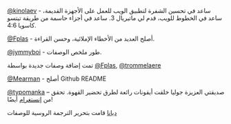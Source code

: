 [@kinolaev](https://github.com/kinolaev) - ساعد في تحسين الشفرة لتطبيق الويب للعمل على الأجهزة القديمة، ساعد في الخطوط للويب، قدم لي ماتيريال 3. ساعد في أجزاء حاسمة من طريقة تيتسو كاسويا 4:6.


[@Fplas](https://github.com/Fplas) - أصلح العديد من الأخطاء الإملائية، وحسن القراءة.

[@jymmyboi](https://github.com/jymmyboi) - طور ملخص الوصفات.

تمت إضافة وصفات جديدة بواسطة [@Fplas](https://github.com/Fplas), [@trommelaere](https://github.com/trommelaere)

[@Mearman](https://github.com/Mearman) - أصلح Github README

[@typomanka](https://github.com/typomanka) – صديقتي العزيزة جوليا خلقت أيقونات رائعة لطرق تحضير القهوة. تحقق من [إنستغرام](https://www.instagram.com/typomanka/) أيضًا!

[ديانا](https://diana.karliner.pro/) قامت بتحرير الترجمة الروسية للوصفات